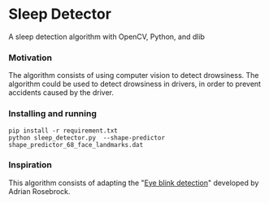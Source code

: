 # Sleep Detector
 A sleep detection algorithm with OpenCV, Python, and dlib

### Motivation
The algorithm consists of using computer vision to detect drowsiness. The algorithm could be used to detect drowsiness in drivers, in order to prevent accidents caused by the driver.

### Installing and running
```
pip install -r requirement.txt
python sleep_detector.py  --shape-predictor shape_predictor_68_face_landmarks.dat
```

### Inspiration
This algorithm consists of adapting the "[Eye blink detection](https://www.pyimagesearch.com/2017/04/24/eye-blink-detection-opencv-python-dlib/)" developed by Adrian Rosebrock.
